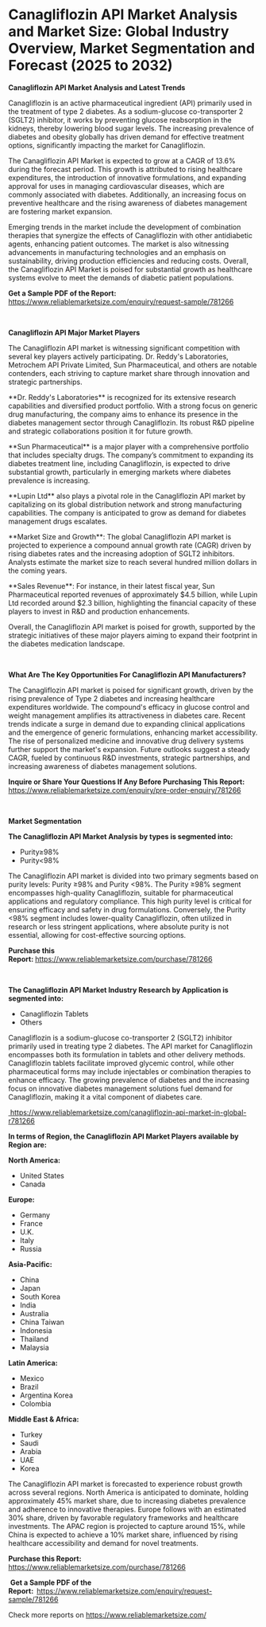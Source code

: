 <p><h1>Canagliflozin API Market Analysis and Market Size: Global Industry Overview, Market Segmentation and Forecast (2025 to 2032)</h1></p><p><strong>Canagliflozin API Market Analysis and Latest Trends</strong></p>
<p><p>Canagliflozin is an active pharmaceutical ingredient (API) primarily used in the treatment of type 2 diabetes. As a sodium-glucose co-transporter 2 (SGLT2) inhibitor, it works by preventing glucose reabsorption in the kidneys, thereby lowering blood sugar levels. The increasing prevalence of diabetes and obesity globally has driven demand for effective treatment options, significantly impacting the market for Canagliflozin.</p><p>The Canagliflozin API Market is expected to grow at a CAGR of 13.6% during the forecast period. This growth is attributed to rising healthcare expenditures, the introduction of innovative formulations, and expanding approval for uses in managing cardiovascular diseases, which are commonly associated with diabetes. Additionally, an increasing focus on preventive healthcare and the rising awareness of diabetes management are fostering market expansion.</p><p>Emerging trends in the market include the development of combination therapies that synergize the effects of Canagliflozin with other antidiabetic agents, enhancing patient outcomes. The market is also witnessing advancements in manufacturing technologies and an emphasis on sustainability, driving production efficiencies and reducing costs. Overall, the Canagliflozin API Market is poised for substantial growth as healthcare systems evolve to meet the demands of diabetic patient populations.</p></p>
<p><strong>Get a Sample PDF of the Report:&nbsp;</strong> <a href="https://www.reliablemarketsize.com/enquiry/request-sample/781266?utm_campaign=3112&utm_medium=2&utm_source=Github&utm_content=ia&utm_term=26032025&utm_id=canagliflozin-api">https://www.reliablemarketsize.com/enquiry/request-sample/781266</a></p>
<p>&nbsp;</p>
<p><strong>Canagliflozin API Major Market Players</strong></p>
<p><p>The Canagliflozin API market is witnessing significant competition with several key players actively participating. Dr. Reddy's Laboratories, Metrochem API Private Limited, Sun Pharmaceutical, and others are notable contenders, each striving to capture market share through innovation and strategic partnerships.</p><p>**Dr. Reddy's Laboratories** is recognized for its extensive research capabilities and diversified product portfolio. With a strong focus on generic drug manufacturing, the company aims to enhance its presence in the diabetes management sector through Canagliflozin. Its robust R&D pipeline and strategic collaborations position it for future growth.</p><p>**Sun Pharmaceutical** is a major player with a comprehensive portfolio that includes specialty drugs. The company’s commitment to expanding its diabetes treatment line, including Canagliflozin, is expected to drive substantial growth, particularly in emerging markets where diabetes prevalence is increasing.</p><p>**Lupin Ltd** also plays a pivotal role in the Canagliflozin API market by capitalizing on its global distribution network and strong manufacturing capabilities. The company is anticipated to grow as demand for diabetes management drugs escalates.</p><p>**Market Size and Growth**: The global Canagliflozin API market is projected to experience a compound annual growth rate (CAGR) driven by rising diabetes rates and the increasing adoption of SGLT2 inhibitors. Analysts estimate the market size to reach several hundred million dollars in the coming years.</p><p>**Sales Revenue**: For instance, in their latest fiscal year, Sun Pharmaceutical reported revenues of approximately $4.5 billion, while Lupin Ltd recorded around $2.3 billion, highlighting the financial capacity of these players to invest in R&D and production enhancements.</p><p>Overall, the Canagliflozin API market is poised for growth, supported by the strategic initiatives of these major players aiming to expand their footprint in the diabetes medication landscape.</p></p>
<p>&nbsp;</p>
<p><strong>What Are The Key Opportunities For Canagliflozin API Manufacturers?</strong></p>
<p><p>The Canagliflozin API market is poised for significant growth, driven by the rising prevalence of Type 2 diabetes and increasing healthcare expenditures worldwide. The compound's efficacy in glucose control and weight management amplifies its attractiveness in diabetes care. Recent trends indicate a surge in demand due to expanding clinical applications and the emergence of generic formulations, enhancing market accessibility. The rise of personalized medicine and innovative drug delivery systems further support the market's expansion. Future outlooks suggest a steady CAGR, fueled by continuous R&D investments, strategic partnerships, and increasing awareness of diabetes management solutions.</p></p>
<p><strong>Inquire or Share Your Questions If Any Before Purchasing This Report:</strong> <a href="https://www.reliablemarketsize.com/enquiry/pre-order-enquiry/781266?utm_campaign=3112&utm_medium=2&utm_source=Github&utm_content=ia&utm_term=26032025&utm_id=canagliflozin-api">https://www.reliablemarketsize.com/enquiry/pre-order-enquiry/781266</a></p>
<p>&nbsp;</p>
<p><strong>Market Segmentation</strong></p>
<p><strong>The Canagliflozin API Market Analysis by types is segmented into:</strong></p>
<p><ul><li>Purity≥98%</li><li>Purity<98%</li></ul></p>
<p><p>The Canagliflozin API market is divided into two primary segments based on purity levels: Purity ≥98% and Purity <98%. The Purity ≥98% segment encompasses high-quality Canagliflozin, suitable for pharmaceutical applications and regulatory compliance. This high purity level is critical for ensuring efficacy and safety in drug formulations. Conversely, the Purity <98% segment includes lower-quality Canagliflozin, often utilized in research or less stringent applications, where absolute purity is not essential, allowing for cost-effective sourcing options.</p></p>
<p><strong>Purchase this Report:&nbsp;</strong><a href="https://www.reliablemarketsize.com/purchase/781266?utm_campaign=3112&utm_medium=2&utm_source=Github&utm_content=ia&utm_term=26032025&utm_id=canagliflozin-api">https://www.reliablemarketsize.com/purchase/781266</a></p>
<p>&nbsp;</p>
<p><strong>The Canagliflozin API Market Industry Research by Application is segmented into:</strong></p>
<p><ul><li>Canagliflozin Tablets</li><li>Others</li></ul></p>
<p><p>Canagliflozin is a sodium-glucose co-transporter 2 (SGLT2) inhibitor primarily used in treating type 2 diabetes. The API market for Canagliflozin encompasses both its formulation in tablets and other delivery methods. Canagliflozin tablets facilitate improved glycemic control, while other pharmaceutical forms may include injectables or combination therapies to enhance efficacy. The growing prevalence of diabetes and the increasing focus on innovative diabetes management solutions fuel demand for Canagliflozin, making it a vital component of diabetes care.</p></p>
<p><a href="https://www.reliablemarketsize.com/canagliflozin-api-market-in-global-r781266?utm_campaign=3112&utm_medium=2&utm_source=Github&utm_content=ia&utm_term=26032025&utm_id=canagliflozin-api">&nbsp;https://www.reliablemarketsize.com/canagliflozin-api-market-in-global-r781266</a></p>
<p><strong>In terms of Region, the Canagliflozin API Market Players available by Region are:</strong></p>
<p>
    <p> <strong> North America: </strong>
        <ul>
            <li>United States</li>
            <li>Canada</li>
        </ul>
        </p> 
    <p> <strong> Europe: </strong>
        <ul>
            <li>Germany</li>
            <li>France</li>
            <li>U.K.</li>
            <li>Italy</li>
            <li>Russia</li>
        </ul>
        </p> 
    <p> <strong> Asia-Pacific: </strong>
        <ul>
            <li>China</li>
            <li>Japan</li>
            <li>South Korea</li>
            <li>India</li>
            <li>Australia</li>
            <li>China Taiwan</li>
            <li>Indonesia</li>
            <li>Thailand</li>
            <li>Malaysia</li>
        </ul>
        </p> 
    <p> <strong> Latin America: </strong>
        <ul>
            <li>Mexico</li>
            <li>Brazil</li>
            <li>Argentina Korea</li>
            <li>Colombia</li>
        </ul>
        </p> 
    <p> <strong> Middle East & Africa: </strong>
        <ul>
            <li>Turkey</li>
            <li>Saudi</li>
            <li>Arabia</li>
            <li>UAE</li>
            <li>Korea</li>
        </ul>
    </p>
    </p>
<p><p>The Canagliflozin API market is forecasted to experience robust growth across several regions. North America is anticipated to dominate, holding approximately 45% market share, due to increasing diabetes prevalence and adherence to innovative therapies. Europe follows with an estimated 30% share, driven by favorable regulatory frameworks and healthcare investments. The APAC region is projected to capture around 15%, while China is expected to achieve a 10% market share, influenced by rising healthcare accessibility and demand for novel treatments.</p></p>
<p><strong>Purchase this Report: </strong><a href="https://www.reliablemarketsize.com/purchase/781266?utm_campaign=3112&utm_medium=2&utm_source=Github&utm_content=ia&utm_term=26032025&utm_id=canagliflozin-api">https://www.reliablemarketsize.com/purchase/781266</a></p>
<p>&nbsp;<strong>Get a Sample PDF of the Report:&nbsp;&nbsp;</strong><a href="https://www.reliablemarketsize.com/enquiry/request-sample/781266?utm_campaign=3112&utm_medium=2&utm_source=Github&utm_content=ia&utm_term=26032025&utm_id=canagliflozin-api">https://www.reliablemarketsize.com/enquiry/request-sample/781266</a></p>
<p><strong></strong></p>
<p>Check more reports on <a href="https://www.reliablemarketsize.com/?utm_campaign=3112&utm_medium=2&utm_source=Github&utm_content=ia&utm_term=26032025&utm_id=canagliflozin-api">https://www.reliablemarketsize.com/</a></p>